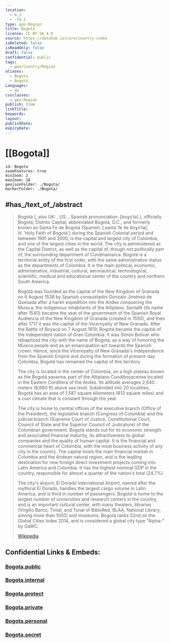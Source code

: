 ```yaml
---
location:
  - 4.3
  - -74.2
type: geo-Region
title: Bogota
license: CC BY-SA 4.0
source: https://datahub.io/core/country-codes
isDeleted: false
isReadOnly: false
draft: false
confidential: public
tags:
  - geo/Country/Region
aliases:
  - Bogota
  - Bogotá
Languages:
  - de
cssclasses:
  - geo-Region
publish: true
linkTitle: 
keywords: 
layout: 
publishDate: 
expiryDate:
---
```


# [[Bogota]] 

```leaflet
id: Bogota
zoomFeatures: true 
minZoom: 2 
maxZoom: 18
geojsonFolder: ./Bogota/
markerFolder: ./Bogota/
```


## #has_/text_of_/abstract 

> Bogotá (, also UK: , US: , Spanish pronunciation: [boɣoˈta] ), officially Bogotá, Distrito Capital, abbreviated Bogotá, D.C., and formerly known as Santa Fe de Bogotá (Spanish: [ˌsanta ˈfe ðe βoɣoˈta]; lit. 'Holy Faith of Bogotá') during the Spanish Colonial period and between 1991 and 2000, is the capital and largest city of Colombia, and one of the largest cities in the world. The city is administered as the Capital District, as well as the capital of, though not politically part of, the surrounding department of Cundinamarca. Bogotá is a territorial entity of the first order, with the same administrative status as the departments of Colombia. It is the main political, economic, administrative, industrial, cultural, aeronautical, technological, scientific, medical and educational center of the country and northern South America.
>
> Bogotá was founded as the capital of the New Kingdom of Granada on 6 August 1538 by Spanish conquistador Gonzalo Jiménez de Quesada after a harsh expedition into the Andes conquering the Muisca, the indigenous inhabitants of the Altiplano. Santafé (its name after 1540) became the seat of the government of the Spanish Royal Audiencia of the New Kingdom of Granada (created in 1550), and then after 1717 it was the capital of the Viceroyalty of New Granada. After the Battle of Boyacá on 7 August 1819, Bogotá became the capital of the independent nation of Gran Colombia. It was Simón Bolívar who rebaptized the city with the name of Bogotá, as a way of honoring the Muisca people and as an emancipation act towards the Spanish crown. Hence, since the Viceroyalty of New Granada's independence from the Spanish Empire and during the formation of present-day Colombia, Bogotá has remained the capital of this territory.
>
> The city is located in the center of Colombia, on a high plateau known as the Bogotá savanna, part of the Altiplano Cundiboyacense located in the Eastern Cordillera of the Andes. Its altitude averages 2,640 meters (8,660 ft) above sea level. Subdivided into 20 localities, Bogotá has an area of 1,587 square kilometers (613 square miles) and a cool climate that is constant through the year.
>
> The city is home to central offices of the executive branch (Office of the President), the legislative branch (Congress of Colombia) and the judicial branch (Supreme Court of Justice, Constitutional Court, Council of State and the Superior Council of Judicature) of the Colombian government. Bogotá stands out for its economic strength and associated financial maturity, its attractiveness to global companies and the quality of human capital. It is the financial and commercial heart of Colombia, with the most business activity of any city in the country. The capital hosts the main financial market in Colombia and the Andean natural region, and is the leading destination for new foreign direct investment projects coming into Latin America and Colombia. It has the highest nominal GDP in the country, responsible for almost a quarter of the nation's total (24.7%).
>
> The city's airport, El Dorado International Airport, named after the mythical El Dorado, handles the largest cargo volume in Latin America, and is third in number of passengers. Bogotá is home to the largest number of universities and research centers in the country, and is an important cultural center, with many theaters, libraries (Virgilio Barco, Tintal, and Tunal of BibloRed, BLAA, National Library, among more than 1000) and museums. Bogotá ranks 52nd on the Global Cities Index 2014, and is considered a global city type "Alpha-" by GaWC.
>
> [Wikipedia](https://en.wikipedia.org/wiki/Bogot%C3%A1) 


## Confidential Links & Embeds: 

### [Bogota.public](/_public/\Earth\Continent\America~South\Colombia\departments~ColombiaBogota.public.md) 

### [Bogota.internal](/_internal/\Earth\Continent\America~South\Colombia\departments~ColombiaBogota.internal.md) 

### [Bogota.protect](/_protect/\Earth\Continent\America~South\Colombia\departments~ColombiaBogota.protect.md) 

### [Bogota.private](/_private/\Earth\Continent\America~South\Colombia\departments~ColombiaBogota.private.md) 

### [Bogota.personal](/_personal/\Earth\Continent\America~South\Colombia\departments~ColombiaBogota.personal.md) 

### [Bogota.secret](/_secret/\Earth\Continent\America~South\Colombia\departments~ColombiaBogota.secret.md)

